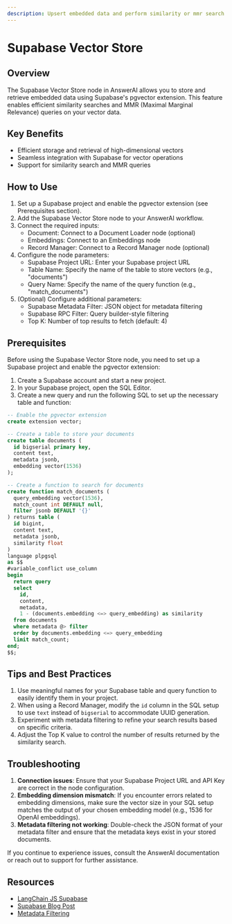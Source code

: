 ```yaml
---
description: Upsert embedded data and perform similarity or mmr search using Supabase via pgvector extension
---
```

# Supabase Vector Store

## Overview

The Supabase Vector Store node in AnswerAI allows you to store and retrieve embedded data using Supabase's pgvector extension. This feature enables efficient similarity searches and MMR (Maximal Marginal Relevance) queries on your vector data.

## Key Benefits

- Efficient storage and retrieval of high-dimensional vectors
- Seamless integration with Supabase for vector operations
- Support for similarity search and MMR queries

## How to Use

1. Set up a Supabase project and enable the pgvector extension (see Prerequisites section).
2. Add the Supabase Vector Store node to your AnswerAI workflow.
3. Connect the required inputs:
   - Document: Connect to a Document Loader node (optional)
   - Embeddings: Connect to an Embeddings node
   - Record Manager: Connect to a Record Manager node (optional)
4. Configure the node parameters:
   - Supabase Project URL: Enter your Supabase project URL
   - Table Name: Specify the name of the table to store vectors (e.g., "documents")
   - Query Name: Specify the name of the query function (e.g., "match_documents")
5. (Optional) Configure additional parameters:
   - Supabase Metadata Filter: JSON object for metadata filtering
   - Supabase RPC Filter: Query builder-style filtering
   - Top K: Number of top results to fetch (default: 4)

<!-- TODO: Add a screenshot of the Supabase Vector Store node configuration -->

## Prerequisites

Before using the Supabase Vector Store node, you need to set up a Supabase project and enable the pgvector extension:

1. Create a Supabase account and start a new project.
2. In your Supabase project, open the SQL Editor.
3. Create a new query and run the following SQL to set up the necessary table and function:

```sql
-- Enable the pgvector extension
create extension vector;

-- Create a table to store your documents
create table documents (
  id bigserial primary key,
  content text,
  metadata jsonb,
  embedding vector(1536)
);

-- Create a function to search for documents
create function match_documents (
  query_embedding vector(1536),
  match_count int DEFAULT null,
  filter jsonb DEFAULT '{}'
) returns table (
  id bigint,
  content text,
  metadata jsonb,
  similarity float
)
language plpgsql
as $$
#variable_conflict use_column
begin
  return query
  select
    id,
    content,
    metadata,
    1 - (documents.embedding <=> query_embedding) as similarity
  from documents
  where metadata @> filter
  order by documents.embedding <=> query_embedding
  limit match_count;
end;
$$;
```

<!-- TODO: Add a screenshot of the SQL query execution in Supabase -->

## Tips and Best Practices

1. Use meaningful names for your Supabase table and query function to easily identify them in your project.
2. When using a Record Manager, modify the `id` column in the SQL setup to use `text` instead of `bigserial` to accommodate UUID generation.
3. Experiment with metadata filtering to refine your search results based on specific criteria.
4. Adjust the Top K value to control the number of results returned by the similarity search.

## Troubleshooting

1. **Connection issues**: Ensure that your Supabase Project URL and API Key are correct in the node configuration.
2. **Embedding dimension mismatch**: If you encounter errors related to embedding dimensions, make sure the vector size in your SQL setup matches the output of your chosen embedding model (e.g., 1536 for OpenAI embeddings).
3. **Metadata filtering not working**: Double-check the JSON format of your metadata filter and ensure that the metadata keys exist in your stored documents.

If you continue to experience issues, consult the AnswerAI documentation or reach out to support for further assistance.

## Resources

- [LangChain JS Supabase](https://js.langchain.com/docs/modules/indexes/vector\_stores/integrations/supabase)
- [Supabase Blog Post](https://supabase.com/blog/openai-embeddings-postgres-vector)
- [Metadata Filtering](https://js.langchain.com/docs/integrations/vectorstores/supabase#metadata-filtering)
